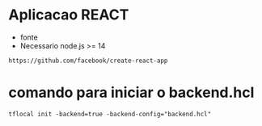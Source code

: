 # Aplicacao REACT
- fonte 
- Necessario node.js >= 14 
```
https://github.com/facebook/create-react-app
```

# comando para iniciar o backend.hcl
```
tflocal init -backend=true -backend-config="backend.hcl"
```